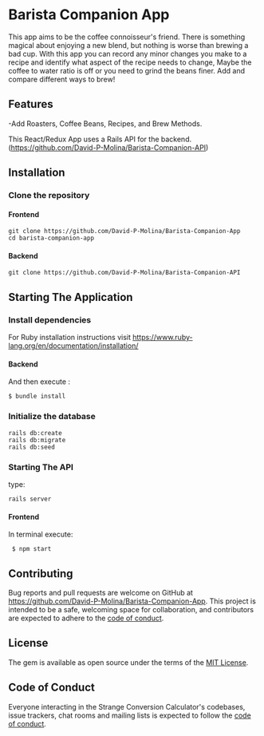 # Barista Companion App
 This app aims to be the coffee connoisseur's friend. There is something magical about enjoying a new blend, but nothing is worse than brewing a bad cup. With this app you can record any minor changes you make to a recipe and identify what aspect of the recipe needs to change, Maybe the coffee to water ratio is off or you need to grind the beans finer. Add and compare different ways to brew!

## Features
-Add Roasters, Coffee Beans, Recipes, and Brew Methods. 

This React/Redux App uses a Rails API for the backend. (https://github.com/David-P-Molina/Barista-Companion-API)

## Installation

### Clone the repository
#### Frontend
```shell
git clone https://github.com/David-P-Molina/Barista-Companion-App
cd barista-companion-app
```
#### Backend
```shell
git clone https://github.com/David-P-Molina/Barista-Companion-API
```
## Starting The Application
### Install dependencies
For Ruby installation instructions visit 
https://www.ruby-lang.org/en/documentation/installation/

#### Backend
And then execute :

    $ bundle install
### Initialize the database

```shell
rails db:create
rails db:migrate
rails db:seed
```
### Starting The API
type:
```shell
rails server 
```
#### Frontend
In terminal execute:
```shell
 $ npm start
```

## Contributing

Bug reports and pull requests are welcome on GitHub at https://github.com/David-P-Molina/Barista-Companion-App. This project is intended to be a safe, welcoming space for collaboration, and contributors are expected to adhere to the [code of conduct](https://github.com/David-P-Molina/Barista-Companion-App/CODE_OF_CONDUCT.md).

## License

The gem is available as open source under the terms of the [MIT License](https://opensource.org/licenses/MIT).

## Code of Conduct

Everyone interacting in the Strange Conversion Calculator's codebases, issue trackers, chat rooms and mailing lists is expected to follow the [code of conduct](https://github.com/David-P-Molina/Barista-Companion-App/blob/main/CODE_OF_CONDUCT.md).